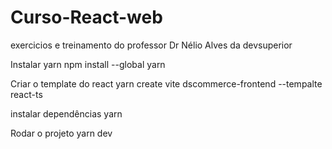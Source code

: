 # Curso-React-web
exercicios e treinamento do professor Dr Nélio Alves da devsuperior

Instalar yarn
npm install --global yarn

Criar o template do react
yarn create vite dscommerce-frontend --tempalte react-ts

instalar dependências
yarn

Rodar o projeto
yarn dev